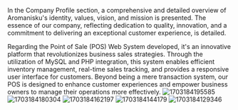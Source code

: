 In the Company Profile section, a comprehensive and detailed overview of Aromanisku's identity, values, vision, and mission is presented. The essence of our company, reflecting dedication to quality, innovation, and a commitment to delivering an exceptional customer experience, is detailed.

Regarding the Point of Sale (POS) Web System developed, it's an innovative platform that revolutionizes business sales strategies. Through the utilization of MySQL and PHP integration, this system enables efficient inventory management, real-time sales tracking, and provides a responsive user interface for customers. Beyond being a mere transaction system, our POS is designed to enhance customer experiences and empower business owners to manage their operations more effectively.
![1703184195585](https://github.com/raoulhakim/Aromanisku-Company-Profile-and-Point-of-Sale-Web-System/assets/95678811/2db55b5b-27bc-4327-bff4-7419e5e9506a)
![1703184180304](https://github.com/raoulhakim/Aromanisku-Company-Profile-and-Point-of-Sale-Web-System/assets/95678811/43a1e08f-954e-42cd-9e02-6fe8f54c7c0c)
![1703184162197](https://github.com/raoulhakim/Aromanisku-Company-Profile-and-Point-of-Sale-Web-System/assets/95678811/0b21f27b-10e0-4ea7-8dc7-558543e0ac0b)
![1703184144179](https://github.com/raoulhakim/Aromanisku-Company-Profile-and-Point-of-Sale-Web-System/assets/95678811/639b18c2-8556-4164-b199-af1cb435bb79)
![1703184129346](https://github.com/raoulhakim/Aromanisku-Company-Profile-and-Point-of-Sale-Web-System/assets/95678811/41a2960b-1955-4042-ae2b-005a39b5b367)
